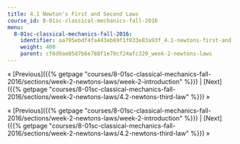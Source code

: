 ```yaml
---
title: 4.1 Newton's First and Second Laws
course_id: 8-01sc-classical-mechanics-fall-2016
menu:
  8-01sc-classical-mechanics-fall-2016:
    identifier: aa795ebdf4fa443eb69f1f033e83a93f_4.1-newtons-first-and-second-laws
    weight: 400
    parent: cf6d9ae85d7b6e788f1e70cf24afc329_week-2-newtons-laws
---
```

« [Previous]({{% getpage "courses/8-01sc-classical-mechanics-fall-2016/sections/week-2-newtons-laws/week-2-introduction" %}}) | [Next]({{% getpage "courses/8-01sc-classical-mechanics-fall-2016/sections/week-2-newtons-laws/4.2-newtons-third-law" %}}) »

« [Previous]({{% getpage "courses/8-01sc-classical-mechanics-fall-2016/sections/week-2-newtons-laws/week-2-introduction" %}}) | [Next]({{% getpage "courses/8-01sc-classical-mechanics-fall-2016/sections/week-2-newtons-laws/4.2-newtons-third-law" %}}) »